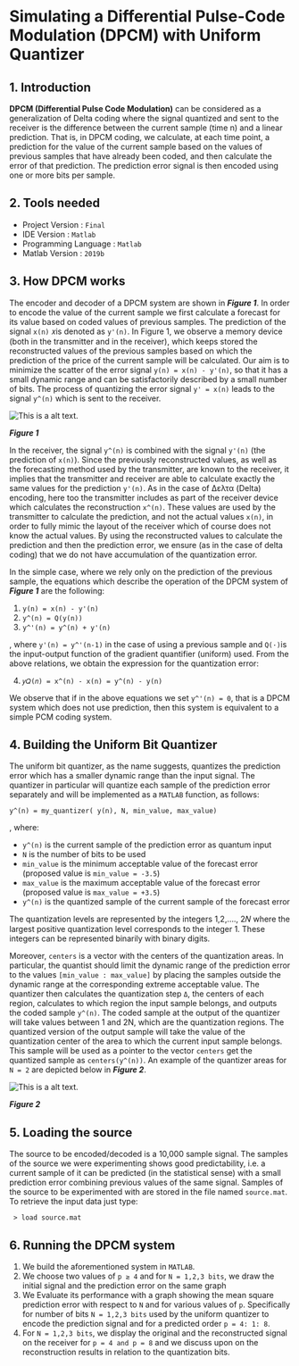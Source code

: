 # Simulating a  Differential Pulse-Code Modulation (DPCM) with Uniform Quantizer 

## 1. Introduction

**DPCM (Differential Pulse Code Modulation)** can be considered as a generalization of Delta coding where the signal quantized and sent to the receiver is the difference between the current sample (time n) and a linear prediction. That is, in DPCM coding, we calculate, at each time point, a prediction for the value of the current sample based on the values of previous samples that have already been coded, and then calculate the error of that prediction. The prediction error signal is then encoded using one or more bits per sample.

## 2. Tools needed

* Project Version : `Final`
* IDE Version : `Matlab`
* Programming Language : `Matlab`
* Matlab Version : `2019b`

## 3. How DPCM works
The encoder and decoder of a DPCM system are shown in ***Figure 1***. In order to encode the value of the current sample we first calculate a forecast for its value based on coded values of previous samples. The prediction of the signal `x(n)` 𝑥is denoted as `y'(n)`. In Figure 1, we observe a memory device (both in the transmitter and in the receiver), which keeps stored the reconstructed values of the previous samples based on which the prediction of the price of the current sample will be calculated. Our aim is to minimize the scatter of the error signal `y(n) = x(n) - y'(n)`, so that it has a small dynamic range and can be satisfactorily described by a small number of bits. The process of quantizing the error signal `y' = x(n)` leads to the signal `y^(n)` which is sent to the receiver.

![This is a alt text.](https://i.ibb.co/Mgt3bxN/1.png "Figure 1")

***Figure 1***

In the receiver, the signal `y^(n)` is combined with the signal `y'(n)` (the prediction of `x(n)`). Since the previously reconstructed values, as well as the forecasting method used by the transmitter, are known to the receiver, it implies that the transmitter and receiver are able to calculate exactly the same values for the prediction `y'(n)`. As in the case of Δελτα (Delta) encoding, here too the transmitter includes as part of the receiver device which calculates the reconstruction `x^(n)`. These values are used by the transmitter to calculate the prediction, and not the actual values `x(n)`, in order to fully mimic the layout of the receiver which of course does not know the actual values. By using the reconstructed values to calculate the prediction and then the prediction error, we ensure (as in the case of delta coding) that we do not have accumulation of the quantization error.

In the simple case, where we rely only on the prediction of the previous sample, the equations which describe the operation of the DPCM system of ***Figure 1*** are the following:

1.  `y(n) = x(n) - y'(n)` 
2.  `y^(n) = Q(y(n))`
3. `y^'(n) = y^(n) + y'(n)`

, where `y'(n) = y^'(n-1)` in the case of using a previous sample and `Q(·)`is the input-output function of the gradient quantifier (uniform) used. From the above relations, we obtain the expression for the quantization error:

4.  `𝑦𝑄(𝑛) = x^(n) - x(n) = y^(n) - y(n)`

We observe that if in the above equations we set `y^'(n) = 0`, that is a DPCM system which does not use prediction, then this system is equivalent to a simple PCM coding system.

## 4. Building the Uniform Bit Quantizer
The uniform bit quantizer, as the name suggests, quantizes the prediction error which has a smaller dynamic range than the input signal. The quantizer in particular will quantize each sample of the prediction error separately and will be implemented as a `MATLAB` function, as follows:

`y^(n) = my_quantizer( y(n), N, min_value, max_value)` 

, where:
*  `y^(n)` is the current sample of the prediction error as quantum input
* `N` is the number of bits to be used
* `min_value` is the minimum acceptable value of the forecast error (proposed value is `min_value = -3.5`)
* `max_value` is the maximum acceptable value of the forecast error (proposed value is `max_value = +3.5`)
*  `y^(n)` is the quantized sample of the current sample of the forecast error

The quantization levels are represented by the integers 1,2,…., 2𝑁 where the largest positive quantization level corresponds to the integer 1. These integers can be represented binarily with binary digits.

Moreover, `centers` is a vector with the centers of the quantization areas. In particular, the quantist should limit the dynamic range of the prediction error to the values `[min_value : max_value]` by placing the samples outside the dynamic range at the corresponding extreme acceptable value. The quantizer then calculates the quantization step `Δ`, the centers of each region, calculates to which region the input sample belongs, and outputs the coded sample `y^(n)`. The coded sample at the output of the quantizer will take values between 1 and 2N, which are the quantization regions. The quantized version of the output sample will take the value of the quantization center of the area to which the current input sample belongs. This sample will be used as a pointer to the vector `centers` get the quantized sample as `centers(y^(n))`. An example of the quantizer areas for `N = 2` are depicted below in ***Figure 2***. 

![This is a alt text.](https://i.ibb.co/grH1p2D/Screenshot-1.png "Figure 2")

***Figure 2***

## 5. Loading the source
The source to be encoded/decoded is a 10,000 sample signal. The samples of the source we were experimenting shows good predictability, i.e. a current sample of it can be predicted (in the statistical sense) with a small prediction error combining previous values of the same signal. Samples of the source to be experimented with are stored in the file named `source.mat`. To retrieve the input data just type:

` > load source.mat`

## 6. Running the DPCM system
1. We build the aforementioned system in `MATLAB`.
2. We choose two values of `p ≥ 4` and for `N = 1,2,3 bits`, we draw the initial signal and the prediction error on the same graph
3. We Evaluate its performance with a graph showing the mean square prediction error with respect to `N` and for various values of `p`. Specifically for number of bits `N = 1,2,3 bits` used by the uniform quantizer to encode the prediction signal and for a predicted order `p = 4: 1: 8`.
4. For `N = 1,2,3 bits`, we display the original and the reconstructed signal on the receiver for `p = 4 and p = 8` and we discuss upon on the reconstruction results in relation to the quantization bits.
